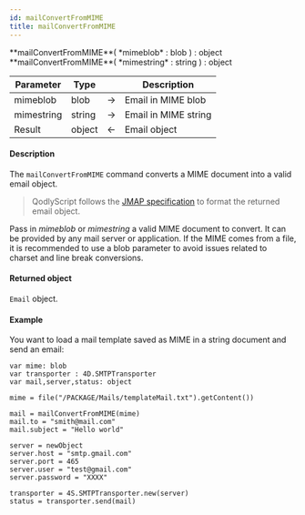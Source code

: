 ```yaml
---
id: mailConvertFromMIME
title: mailConvertFromMIME
---
```



<!-- REF #_command_.mailConvertFromMIME.Syntax -->**mailConvertFromMIME**( *mimeblob* : blob ) : object<br/>**mailConvertFromMIME**( *mimestring* : string ) : object<!-- END REF -->


<!-- REF #_command_.mailConvertFromMIME.Params -->
|Parameter|Type||Description|
|---------|--- |:---:|------|
|mimeblob|blob |&#8594;|Email in MIME blob|
|mimestring| string|&#8594;|Email in MIME string|
|Result|object|&#8592;|Email object|
<!-- END REF -->

#### Description

The `mailConvertFromMIME` command <!-- REF #_command_.mailConvertFromMIME.Summary -->converts a MIME document into a valid email object<!-- END REF -->.

> QodlyScript follows the [JMAP specification](https://jmap.io/spec-mail.html) to format the returned email object.

Pass in *mimeblob* or *mimestring* a valid MIME document to convert. It can be provided by any mail server or application. If the MIME comes from a file, it is recommended to use a blob parameter to avoid issues related to charset and line break conversions.

#### Returned object

`Email` object.

#### Example

You want to load a mail template saved as MIME in a string document and send an email:

```qs
var mime: blob
var transporter : 4D.SMTPTransporter
var mail,server,status: object

mime = file("/PACKAGE/Mails/templateMail.txt").getContent())

mail = mailConvertFromMIME(mime)
mail.to = "smith@mail.com"
mail.subject = "Hello world"

server = newObject
server.host = "smtp.gmail.com"
server.port = 465
server.user = "test@gmail.com"
server.password = "XXXX"

transporter = 4S.SMTPTransporter.new(server)
status = transporter.send(mail)
```
